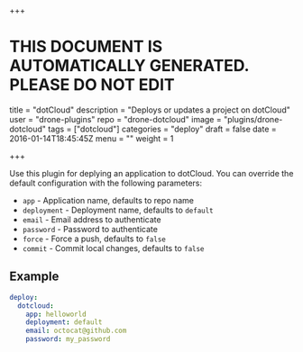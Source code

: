 +++

# THIS DOCUMENT IS AUTOMATICALLY GENERATED. PLEASE DO NOT EDIT

title = "dotCloud"
description = "Deploys or updates a project on dotCloud"
user = "drone-plugins"
repo = "drone-dotcloud"
image = "plugins/drone-dotcloud"
tags = ["dotcloud"]
categories = "deploy"
draft = false
date = 2016-01-14T18:45:45Z
menu = ""
weight = 1

+++

Use this plugin for deplying an application to dotCloud. You can override
the default configuration with the following parameters:

* `app` - Application name, defaults to repo name
* `deployment` - Deployment name, defaults to `default`
* `email` - Email address to authenticate
* `password` - Password to authenticate
* `force` - Force a push, defaults to `false`
* `commit` - Commit local changes, defaults to `false`

## Example

```yaml
deploy:
  dotcloud:
    app: helloworld
    deployment: default
    email: octocat@github.com
    password: my_password
```

